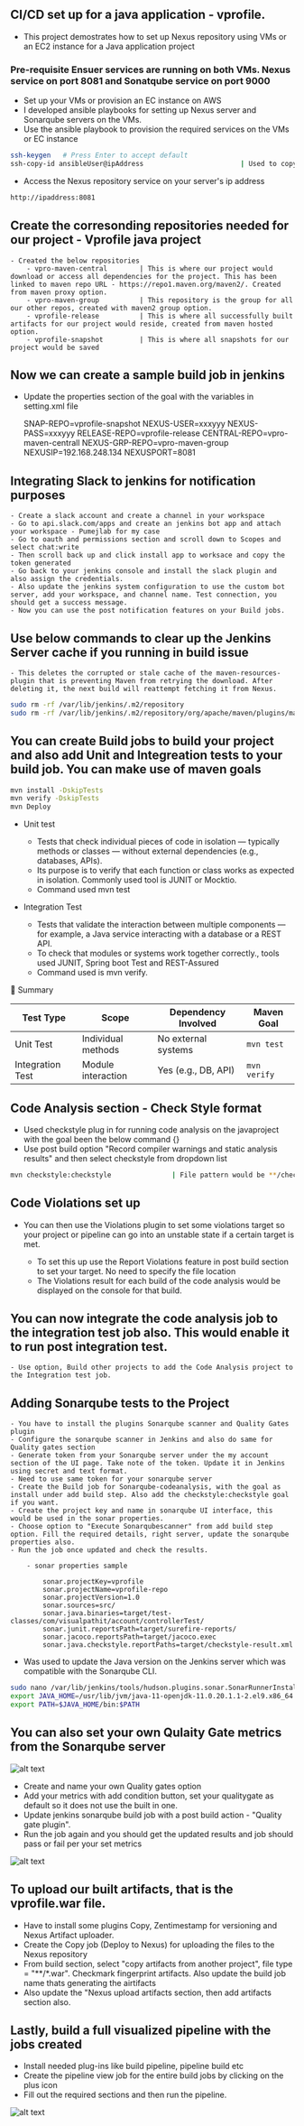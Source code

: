 ## CI/CD set up for a java application - vprofile.

- This project demostrates how to set up Nexus repository using VMs or an EC2 instance for a Java application project

### Pre-requisite Ensuer services are running on both VMs. Nexus service on port 8081 and Sonatqube service on port 9000

- Set up your VMs or provision an EC instance on AWS 
- I developed ansible playbooks for setting up Nexus server and Sonarqube servers on the VMs. 
- Use the ansible playbook to provision the required services on the VMs or EC instance 

```bash 
ssh-keygen   # Press Enter to accept default
ssh-copy-id ansibleUser@ipAddress                        | Used to copy your key to remote device or server for ansible user pumej
```
- Access the Nexus repository service on your server's ip address 

```bash
http://ipaddress:8081
```

## Create the corresonding repositories needed for our project - Vprofile java project

    - Created the below repositories 
        - vpro-maven-central        | This is where our project would download or access all dependencies for the project. This has been linked to maven repo URL - https://repo1.maven.org/maven2/. Created from maven proxy option. 
        - vpro-maven-group          | This repository is the group for all our other repos, created with maven2 group option. 
        - vprofile-release          | This is where all successfully built artifacts for our project would reside, created from maven hosted option.  
        - vprofile-snapshot         | This is where all snapshots for our project would be saved 

## Now we can create a sample build job in jenkins 

- Update the properties section of the goal with the variables in setting.xml file 

    SNAP-REPO=vprofile-snapshot
    NEXUS-USER=xxxyyy
    NEXUS-PASS=xxxyyy
    RELEASE-REPO=vprofile-release
    CENTRAL-REPO=vpro-maven-centrall
    NEXUS-GRP-REPO=vpro-maven-group
    NEXUSIP=192.168.248.134
    NEXUSPORT=8081

## Integrating Slack to jenkins for notification purposes 

    - Create a slack account and create a channel in your workspace 
    - Go to api.slack.com/apps and create an jenkins bot app and attach your workspace - Pumejlab for my case 
    - Go to oauth and permissions section and scroll down to Scopes and select chat:write
    - Then scroll back up and click install app to worksace and copy the token generated 
    - Go back to your jenkins console and install the slack plugin and also assign the credentials.
    - Also update the jenkins system configuration to use the custom bot server, add your workspace, and channel name. Test connection, you should get a success message. 
    - Now you can use the post notification features on your Build jobs. 

## Use below commands to clear up the Jenkins Server cache if you running in build issue 

    - This deletes the corrupted or stale cache of the maven-resources-plugin that is preventing Maven from retrying the download. After deleting it, the next build will reattempt fetching it from Nexus.

```bash
sudo rm -rf /var/lib/jenkins/.m2/repository
sudo rm -rf /var/lib/jenkins/.m2/repository/org/apache/maven/plugins/maven-resources-plugin
```

## You can create Build jobs to build your project and also add Unit and Integreation tests to your build job. You can make use of maven goals

```bash
mvn install -DskipTests
mvn verify -DskipTests
mvn Deploy
```

- Unit test 

    - Tests that check individual pieces of code in isolation — typically methods or classes — without external dependencies (e.g., databases, APIs).
    - Its purpose is to verify that each function or class works as expected in isolation. Commonly used tool is JUNIT or Mocktio.
    - Command used mvn test

- Integration Test

    - Tests that validate the interaction between multiple components — for example, a Java service interacting with a database or a REST API.
    - To check that modules or systems work together correctly., tools used JUNIT, Spring boot Test and REST-Assured 
    - Command used is mvn verify.

🧪 Summary

| Test Type        | Scope              | Dependency Involved | Maven Goal   |
| ---------------- | ------------------ | ------------------- | ------------ |
| Unit Test        | Individual methods | No external systems | `mvn test`   |
| Integration Test | Module interaction | Yes (e.g., DB, API) | `mvn verify` |

## Code Analysis section - Check Style format

- Used checkstyle plug in for running code analysis on the javaproject with the goal been the below command {}
- Use post build option "Record compiler warnings and static analysis results" and then select checkstyle from dropdown list 

```bash
mvn checkstyle:checkstyle               | File pattern would be **/checkstyle-result.xml
```

## Code Violations set up

- You can then use the Violations plugin to set some violations target so your project or pipeline can go into an unstable state if a certain target is met. 

    - To set this up use the Report Violations feature in post build section to set your target. No need to specify the file location 
    - The Violations result for each build of the code analysis would be displayed on the console for that build.  

## You can now integrate the code analysis job to the integration test job also. This would enable it to run post integration test. 

    - Use option, Build other projects to add the Code Analysis project to the Integration test job. 

## Adding Sonarqube tests to the Project 

    - You have to install the plugins Sonarqube scanner and Quality Gates plugin 
    - Configure the sonarqube scanner in Jenkins and also do same for Quality gates section
    - Generate token from your Sonarqube server under the my account section of the UI page. Take note of the token. Update it in Jenkins using secret and text format. 
    - Need to use same token for your sonarqube server 
    - Create the Build job for Sonarqube-codeanalysis, with the goal as install under add build step. Also add the checkstyle:checkstyle goal if you want. 
    - Create the project key and name in sonarqube UI interface, this would be used in the sonar properties. 
    - Choose option to "Execute Sonarqubescanner" from add build step option. Fill the required details, right server, update the sonarqube properties also. 
    - Run the job once updated and check the results. 

        - sonar properties sample

            sonar.projectKey=vprofile
            sonar.projectName=vprofile-repo
            sonar.projectVersion=1.0
            sonar.sources=src/
            sonar.java.binaries=target/test-classes/com/visualpathit/account/controllerTest/
            sonar.junit.reportsPath=target/surefire-reports/
            sonar.jacoco.reportsPath=target/jacoco.exec
            sonar.java.checkstyle.reportPaths=target/checkstyle-result.xml


- Was used to update the Java version on the Jenkins server which was compatible with the Sonarqube CLI. 

```bash
sudo nano /var/lib/jenkins/tools/hudson.plugins.sonar.SonarRunnerInstallation/sonarqube-scanner/bin/sonar-scanner
export JAVA_HOME=/usr/lib/jvm/java-11-openjdk-11.0.20.1.1-2.el9.x86_64
export PATH=$JAVA_HOME/bin:$PATH
```

## You can also set your own Qulaity Gate metrics from the Sonarqube server

![alt text](pictures/image.png)

- Create and name your own Quality gates option 
- Add your metrics with add condition button, set your qualitygate as default so it does not use the built in one. 
- Update jenkins sonarqube build job with a post build action - "Quality gate plugin".
- Run the job again and you should get the updated results and job should pass or fail per your set metrics 

![alt text](pictures/image-1.png)

## To upload our built artifacts, that is the vprofile.war file. 

- Have to install some plugins Copy, Zentimestamp for versioning and Nexus Artifact uploader.
- Create the Copy job (Deploy to Nexus) for uploading the files to the Nexus repository 
- From build section, select "copy artifacts from another project", file type = "**/*.war". Checkmark fingerprint artifacts. Also update the build job name thats generating the airtifacts
- Also update the "Nexus upload artifacts section, then add artifacts section also. 

## Lastly, build a full visualized pipeline with the jobs created 

- Install needed plug-ins like build pipeline, pipeline build etc 
- Create the pipeline view job for the entire build jobs by clicking on the plus icon 
- Fill out the required sections and then run the pipeline. 

![alt text](pictures/image-2.png)